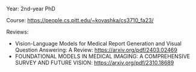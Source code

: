 Year: 2nd-year PhD

Course: https://people.cs.pitt.edu/~kovashka/cs3710_fa23/

Reviews:

- Vision-Language Models for Medical Report Generation and Visual Question Answering: A Review: https://arxiv.org/pdf/2403.02469
- FOUNDATIONAL MODELS IN MEDICAL IMAGING: A COMPREHENSIVE SURVEY AND FUTURE VISION: https://arxiv.org/pdf/2310.18689
